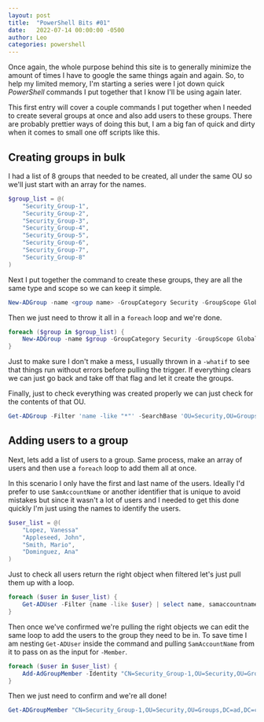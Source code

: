 ```yaml
---
layout: post
title:  "PowerShell Bits #01"
date:   2022-07-14 00:00:00 -0500
author: Leo
categories: powershell
---
```


Once again, the whole purpose behind this site is to generally minimize the amount of times I have to google the same things again and again. So, to help my limited memory, I'm starting a series were I jot down quick *PowerShell* commands I put together that I know I'll be using again later.

This first entry will cover a couple commands I put together when I needed to create several groups at once and also add users to these groups. There are probably prettier ways of doing this but, I am a big fan of quick and dirty when it comes to small one off scripts like this.

## Creating groups in bulk

I had a list of 8 groups that needed to be created, all under the same OU so we'll just start with an array for the names.

```powershell
$group_list = @(
	"Security_Group-1",
	"Security_Group-2",
	"Security_Group-3",
	"Security_Group-4",
	"Security_Group-5",
	"Security_Group-6",
	"Security_Group-7",
	"Security_Group-8"
)
```

Next I put together the command to create these groups, they are all the same type and scope so we can keep it simple.

```powershell
New-ADGroup -name <group name> -GroupCategory Security -GroupScope Global -Path "OU=Security,OU=Groups,DC=ad,DC=catorce,DC=uno"
```

Then we just need to throw it all in a `foreach` loop and we're done.

```powershell
foreach ($group in $group_list) {
	New-ADGroup -name $group -GroupCategory Security -GroupScope Global -Path 		"OU=Security,OU=Groups,DC=ad,DC=catorce,DC=uno" -whatif
}
```

Just to make sure I don't make a mess, I usually thrown in a `-whatif` to see that things run without errors before pulling the trigger. If everything clears we can just go back and take off that flag and let it create the groups. 

Finally, just to check everything was created properly we can just check for the contents of that OU.

```powershell
Get-ADGroup -Filter 'name -like "*"' -SearchBase 'OU=Security,OU=Groups,DC=ad,DC=catorce,DC=uno' | select name
```

## Adding users to a group

Next, lets add a list of users to a group. Same process, make an array of users and then use a `foreach` loop to add them all at once. 

In this scenario I only have the first and last name of the users. Ideally I'd prefer to use `SamAccountName` or another identifier that is unique to avoid mistakes but since it wasn't a lot of users and I needed to get this done quickly I'm just using the names to identify the users.

```powershell
$user_list = @(
	"Lopez, Vanessa"
	"Appleseed, John",
	"Smith, Mario",
	"Dominguez, Ana"
)
```

Just to check all users return the right object when filtered let's just pull them up with a loop.

```powershell
foreach ($user in $user_list) {
	Get-ADUser -Filter {name -like $user} | select name, samaccountname
}
```

Then once we've confirmed we're pulling the right objects we can edit the same loop to add the users to the group they need to be in. To save time I am nesting `Get-ADUser` inside the command and pulling `SamAccountName` from it to pass on as the input for `-Member`.

```powershell
foreach ($user in $user_list) {
	Add-AdGroupMember -Identity "CN=Security_Group-1,OU=Security,OU=Groups,DC=ad,DC=catorce,DC=uno" -Members (Get-ADUser -filter {name -like $user}).samaccountname -whatif
}
```

Then we just need to confirm and we're all done!

```powershell
Get-ADGroupMember "CN=Security_Group-1,OU=Security,OU=Groups,DC=ad,DC=catorce,DC=uno"
```

